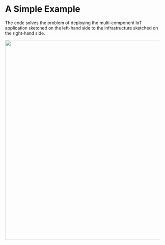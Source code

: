# A Simple Example

The code solves the problem of deploying the multi-component IoT application sketched on the left-hand side to the infrastructure sketched on the right-hand side.

<img src="https://github.com/di-unipi-socc/FogTorchPI/blob/genetic-algs/img/simpleexample.png" width="650">
